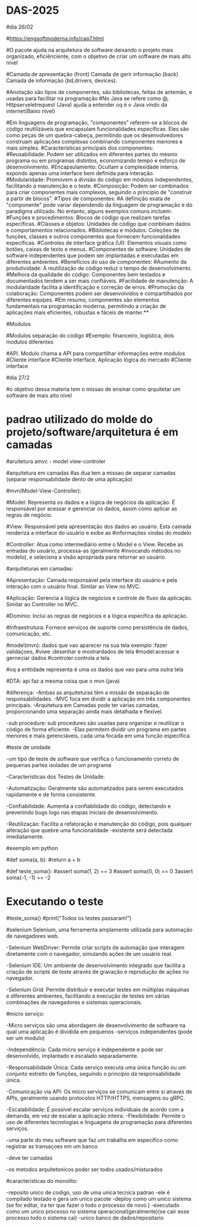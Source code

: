 # DAS-2025

#dia 26/02

#https://engsoftmoderna.info/cap7.html

#O pacote ajuda na arquitetura de software deixando o projeto mais organizado, eficiênciente, com o objetivo de criar um software de mais alto nível

#Camada de apresentação (front) Camada de gerir informação (back) Camada de informação (bd,drivers, devices).

#Anotação são tipos de componentes, são bibliotecas, feitas de antemão, e usadas para facilitar na programação
#No Java se refere como @, Httpserveletrequest (Java) ajuda a entender oq è o Java vindo da internet(Baixo nível)

#Em linguagens de programação, "componentes" referem-se a blocos de código reutilizáveis que encapsulam funcionalidades específicas. Eles são como peças de um quebra-cabeça, permitindo que os desenvolvedores construam aplicações complexas combinando componentes menores e mais simples.
#Características principais dos componentes:
#Reusabilidade: Podem ser utilizados em diferentes partes do mesmo programa ou em programas distintos, economizando tempo e esforço de desenvolvimento.
   #Encapsulamento: Ocultam a complexidade interna, expondo apenas uma interface bem definida para interação.
   #Modularidade: Promovem a divisão do código em módulos independentes, facilitando a manutenção e o teste.
   #Composição: Podem ser combinados para criar componentes mais complexos, seguindo o princípio de "construir a partir de blocos".
#Tipos de componentes:
#A definição exata de "componente" pode variar dependendo da linguagem de programação e do paradigma utilizado. No entanto, alguns exemplos comuns incluem:
   #Funções e procedimentos: Blocos de código que realizam tarefas específicas.
   #Classes e objetos: Unidades de código que combinam dados e comportamentos relacionados.
   #Bibliotecas e módulos: Coleções de funções, classes e outros componentes que fornecem funcionalidades específicas.
   #Controles de interface gráfica (UI): Elementos visuais como botões, caixas de texto e menus.
#Componentes de software: Unidades de software independentes que podem ser implantadas e executadas em diferentes ambientes.
#Benefícios do uso de componentes:
  #Aumento da produtividade: A reutilização de código reduz o tempo de desenvolvimento.
   #Melhora da qualidade do código: Componentes bem testados e documentados tendem a ser mais confiáveis.
   #Facilidade de manutenção: A modularidade facilita a identificação e correção de erros.
   #Promoção da colaboração: Componentes podem ser desenvolvidos e compartilhados por diferentes equipes.
#Em resumo, componentes são elementos fundamentais na programação moderna, permitindo a criação de aplicações mais eficientes, robustas e fáceis de manter.**

#Modulos

#Modulos separação do código 
#Exemplo: financeiro, logística, dois modulos diferentes

#API. Modulo chama a API para compartilhar informações entre modulos
#Cliente interface 
#Cliente interface.    Aplicação lógica do mercado 
#Cliente interface









#dia 27/2

#o objetivo dessa materia tem o missao de ensinar como qrquitetar um software de mais alto nivel

# padrao utilizado do molde do projeto/software/arquitetura é em camadas

#aruitetura amvc - model view-controler 

#arquitetura em camadas 
#as dua tem a missao de separar camadas (separar responsabilidade dento de uma aplicação)



#mvn(Model-View-Controller): 

#Model: Representa os dados e a lógica de negócios da aplicação. É responsável por acessar e gerenciar os dados, 
assim como aplicar as regras de negócio.

#View: Responsável pela apresentação dos dados ao usuário. Esta camada renderiza a interface do usuário e exibe as 
#informações vindas do modelo

#Controller: Atua como intermediário entre o Model e o View. Recebe as entradas do usuário, processa-as (geralmente 
#invocando métodos no modelo), e seleciona a visão apropriada para retornar ao usuário.


#arquiteturas em camadas: 

#Apresentação: Camada responsável pela interface do usuário e pela interação com o usuário final. Similar ao View no MVC.

#Aplicação: Gerencia a lógica de negócios e controle de fluxo da aplicação. Similar ao Controller no MVC.

#Domínio: Inclui as regras de negócios e a lógica específica da aplicação.

#Infraestrutura: Fornece serviços de suporte como persistência de dados, comunicação, etc.




#model(mvn): dados que vao aparecer na sua tela exemplo :fazer validaçoes,
#viwe :desenhar e mostrardados de tela 
#model:acessar e gerneciar dados
#controler:controla a tela

#oq a enttidade representa é uma os dados que vao para uma outra tela

#DTA: api faz a mesma coisa que o mvn (java)

#diferença:
-Ambas as arquiteturas têm a missão de separação de responsabilidades.
-MVC foca em dividir a aplicação em três componentes principais.
-Arquitetura em Camadas pode ter várias camadas, proporcionando uma separação ainda mais detalhada e flexível.

-sub procedure: sub procedures são usadas para organizar e reutilizar o código de forma eficiente. 
-Elas permitem dividir um programa em partes menores e mais gerenciáveis, cada uma focada em uma função específica.


#teste de unidade

-um tipo de teste de software que verifica o funcionamento correto de pequenas partes isoladas de um programa

-Características dos Testes de Unidade:

-Automatização: Geralmente são automatizados para serem executados rapidamente e de forma consistente.

-Confiabilidade: Aumenta a confiabilidade do código, detectando e prevenindo bugs logo nas etapas iniciais de desenvolvimento.

-Reutilização: Facilita a refatoração e manutenção do código, pois qualquer alteração que quebre uma funcionalidade 
-existente será detectada imediatamente.

#exemplo em python

#def soma(a, b):
    #return a + b

#def teste_soma():
    #assert soma(1, 2) == 3
    #assert soma(0, 0) == 0
    3assert soma(-1, -1) == -2

# Executando o teste
#teste_soma()
#print("Todos os testes passaram!")





#selenium
Selenium, uma ferramenta amplamente utilizada para automação de navegadores web.

-Selenium WebDriver: Permite criar scripts de automação que interagem diretamente 
com o navegador, simulando ações de um usuário real.

-Selenium IDE: Um ambiente de desenvolvimento integrado que facilita a criação de 
scripts de teste através de gravação e reprodução de ações no navegador.

-Selenium Grid: Permite distribuir e executar testes em múltiplas máquinas e 
diferentes ambientes, facilitando a execução de testes em várias combinações de navegadores e sistemas operacionais.






#micro serviço:


-Micro serviços são uma abordagem de desenvolvimento de software na qual uma aplicação é dividida em pequenos 
-serviços independentes (pode ser um modulo)

-Independência: Cada micro serviço é independente e pode ser desenvolvido, implantado e escalado separadamente.

-Responsabilidade Única: Cada serviço executa uma única função ou um conjunto estreito de funções, seguindo 
o princípio da responsabilidade única.

-Comunicação via API: Os micro serviços se comunicam entre si através de APIs, geralmente usando protocolos 
HTTP/HTTPS, mensagens ou gRPC.

-Escalabilidade: É possível escalar serviços individuais de acordo com a demanda, em vez de escalar a aplicação inteira.
-Flexibilidade: Permite o uso de diferentes tecnologias e linguagens de programação para diferentes serviços.

-uma parte do meu software que faz um trabalha em especifico como registrar as transaçoes em um banco

-deve ter camadas 

-os metodos arquitetonicos poder ser todos usados/misturados


#caracteristicas do monolito:

-reposito unico de codigo, uso de uma unica tecnica padrao
-ele é compilado testado e gera um unico pacote
-deploy como um unico sistema (se for editar, ira ter que fazer o todo o processo de novo )
-executado como um unico processo no sistema operacional(geralmente)(se cair esse processo todo o sistema cai)
-unico banco de dados/repositario


